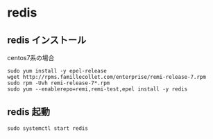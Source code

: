 # redis
## redis インストール
centos7系の場合
```
sudo yum install -y epel-release
wget http://rpms.famillecollet.com/enterprise/remi-release-7.rpm
sudo rpm -Uvh remi-release-7*.rpm
sudo yum --enablerepo=remi,remi-test,epel install -y redis
```
## redis 起動
`sudo systemctl start redis`
